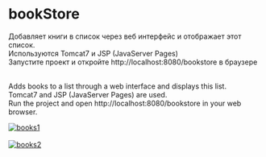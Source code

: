 # bookStore

Добавляет книги в список через веб интерфейс и отображает этот список. <br>
Используются Tomcat7 и JSP (JavaServer Pages)<br>
Запустите проект и откройте http://localhost:8080/bookstore в браузере
<br><br>

Adds books to a list through a web interface and displays this list. <br>
Tomcat7 and JSP (JavaServer Pages) are used.<br>
Run the project and open http://localhost:8080/bookstore in your web browser.
<br>

<a href="https://ibb.co/tC31smC"><img src="https://i.ibb.co/ryvX67y/books1.png" alt="books1" border="0"></a>
<br><br>
<a href="https://ibb.co/QJMCDZY"><img src="https://i.ibb.co/grJP4Gt/books2.png" alt="books2" border="0"></a>
